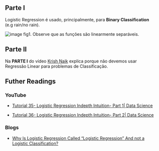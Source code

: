 ## Parte I
Logistic Regression é usado, principalmente, para **Binary Classification** (e.g rain/no rain).

![image](https://github.com/user-attachments/assets/8de06392-f58b-4e4e-af65-4a22ac4b75d5)
fig1. Observe que as funções são linearmente separáveis.

## Parte II
Na **PARTE I** do vídeo [Krish Naik](https://www.youtube.com/watch?v=uFfsSgQgerw) explica porque não devemos usar Regressão Linear para problemas de Classificação.

## Futher Readings

### YouTube
- [Tutorial 35- Logistic Regression Indepth Intuition- Part 1| Data Science](https://www.youtube.com/watch?v=L_xBe7MbPwk)

- [Tutorial 36- Logistic Regression Indepth Intuition- Part 2| Data Science](https://www.youtube.com/watch?v=uFfsSgQgerw)

### Blogs
- [Why Is Logistic Regression Called “Logistic Regression” And not a Logistic Classification?](https://medium.com/@praveenraj.gowd/why-is-logistic-regression-called-logistic-regression-and-not-a-logistic-classification-5a418293040d#:~:text=Linear%20regression%20gives%20a%20continuous,%E2%80%9CRegression%E2%80%9D%20in%20its%20name.)
